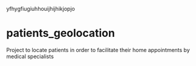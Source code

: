 yfhygfiugiuhhouijhijhikjopjo
# patients_geolocation
Project to locate patients in order to facilitate their home appointments by medical specialists
